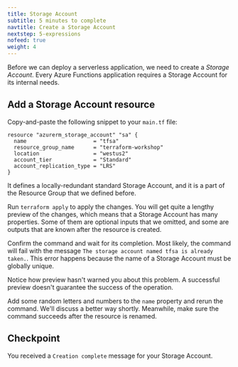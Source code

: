 ```yaml
---
title: Storage Account
subtitle: 5 minutes to complete
navtitle: Create a Storage Account
nextstep: 5-expressions
nofeed: true
weight: 4
---
```


Before we can deploy a serverless application, we need to create a *Storage Account*. Every Azure Functions application requires a Storage Account for its internal needs.

## Add a Storage Account resource

Copy-and-paste the following snippet to your `main.tf` file:

``` hcl
resource "azurerm_storage_account" "sa" {
  name                     = "tfsa"
  resource_group_name      = "terraform-workshop"
  location                 = "westus2"
  account_tier             = "Standard"
  account_replication_type = "LRS"
}
```

It defines a locally-redundant standard Storage Account, and it is a part of the Resource Group that we defined before.

Run `terraform apply` to apply the changes. You will get quite a lengthy preview of the changes, which means that a Storage Account has many properties. Some of them are optional inputs that we omitted, and some are outputs that are known after the resource is created.

Confirm the command and wait for its completion. Most likely, the command will fail with the message `The storage account named tfsa is already taken.`. This error happens because the name of a Storage Account must be globally unique.

Notice how preview hasn't warned you about this problem. A successful preview doesn't guarantee the success of the operation.

Add some random letters and numbers to the `name` property and rerun the command. We'll discuss a better way shortly. Meanwhile, make sure the command succeeds after the resource is renamed.

## Checkpoint

You received a `Creation complete` message for your Storage Account.
